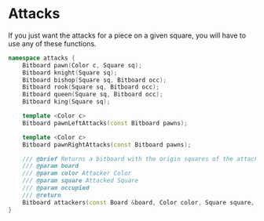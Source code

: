# Attacks

If you just want the attacks for a piece on a given square, you
will have to use any of these functions.

```cpp
namespace attacks {
    Bitboard pawn(Color c, Square sq);
    Bitboard knight(Square sq);
    Bitboard bishop(Square sq, Bitboard occ);
    Bitboard rook(Square sq, Bitboard occ);
    Bitboard queen(Square sq, Bitboard occ);
    Bitboard king(Square sq);

    template <Color c>
    Bitboard pawnLeftAttacks(const Bitboard pawns);

    template <Color c>
    Bitboard pawnRightAttacks(const Bitboard pawns);

    /// @brief Returns a bitboard with the origin squares of the attacking pieces set
    /// @param board
    /// @param color Attacker Color
    /// @param square Attacked Square
    /// @param occupied
    /// @return
    Bitboard attackers(const Board &board, Color color, Square square, Bitboard occupied);
}
```
